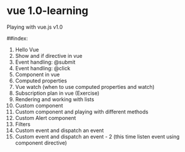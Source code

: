 # vue 1.0-learning
Playing with vue.js v1.0

##index:
1. Hello Vue
2. Show and if directive in vue
3. Event handling: @submit
4. Event handling: @click
5. Component in vue
6. Computed properties
7. Vue watch (when to use computed properties and watch)
8. Subscription plan in vue (Exercise)
9. Rendering and working with lists
10. Custom component
11. Custom component and playing with different methods
12. Custom Alert component
13. Filters
14. Custom event and dispatch an event
15. Custom event and dispatch an event - 2 (this time listen event using component directive)
